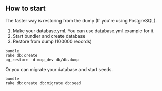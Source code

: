 ## How to start

The faster way is restoring from the dump (If you're using PostgreSQL).

1. Make your database.yml. You can use database.yml.example for it.
2. Start bundler and create database
3. Restore from dump (100000 records)

```
bundle
rake db:create
pg_restore -d map_dev db/db.dump
```

Or you can migrate your database and start seeds.
```
bundle
rake db:create db:migrate db:seed
```
